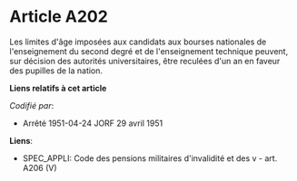 # Article A202

Les limites d'âge imposées aux candidats aux bourses nationales de l'enseignement du second degré et de l'enseignement
technique peuvent, sur décision des autorités universitaires, être reculées d'un an en faveur des pupilles de la nation.

**Liens relatifs à cet article**

_Codifié par_:

  - Arrêté 1951-04-24 JORF 29 avril 1951

**Liens**:

  - SPEC_APPLI: Code des pensions militaires d'invalidité et des v - art. A206 (V)
